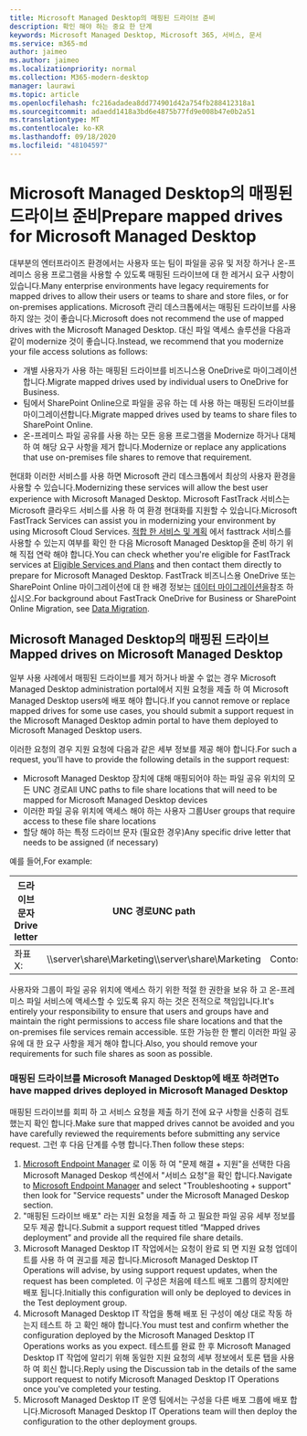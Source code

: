 ```yaml
---
title: Microsoft Managed Desktop의 매핑된 드라이브 준비
description: 확인 해야 하는 중요 한 단계
keywords: Microsoft Managed Desktop, Microsoft 365, 서비스, 문서
ms.service: m365-md
author: jaimeo
ms.author: jaimeo
ms.localizationpriority: normal
ms.collection: M365-modern-desktop
manager: laurawi
ms.topic: article
ms.openlocfilehash: fc216adadea8dd774901d42a754fb288412318a1
ms.sourcegitcommit: adaedd1418a3bd6e4875b77fd9e008b47e0b2a51
ms.translationtype: MT
ms.contentlocale: ko-KR
ms.lasthandoff: 09/18/2020
ms.locfileid: "48104597"
---
```

#  <a name="prepare-mapped-drives-for-microsoft-managed-desktop"></a><span data-ttu-id="5b4e2-104">Microsoft Managed Desktop의 매핑된 드라이브 준비</span><span class="sxs-lookup"><span data-stu-id="5b4e2-104">Prepare mapped drives for Microsoft Managed Desktop</span></span>

<span data-ttu-id="5b4e2-105">대부분의 엔터프라이즈 환경에서는 사용자 또는 팀이 파일을 공유 및 저장 하거나 온-프레미스 응용 프로그램을 사용할 수 있도록 매핑된 드라이브에 대 한 레거시 요구 사항이 있습니다.</span><span class="sxs-lookup"><span data-stu-id="5b4e2-105">Many enterprise environments have legacy requirements for mapped drives to allow their users or teams to share and store files, or for on-premises applications.</span></span> <span data-ttu-id="5b4e2-106">Microsoft 관리 데스크톱에서는 매핑된 드라이브를 사용 하지 않는 것이 좋습니다.</span><span class="sxs-lookup"><span data-stu-id="5b4e2-106">Microsoft does not recommend the use of mapped drives with the Microsoft Managed Desktop.</span></span> <span data-ttu-id="5b4e2-107">대신 파일 액세스 솔루션을 다음과 같이 modernize 것이 좋습니다.</span><span class="sxs-lookup"><span data-stu-id="5b4e2-107">Instead, we recommend that you modernize your file access solutions as follows:</span></span>
  
- <span data-ttu-id="5b4e2-108">개별 사용자가 사용 하는 매핑된 드라이브를 비즈니스용 OneDrive로 마이그레이션합니다.</span><span class="sxs-lookup"><span data-stu-id="5b4e2-108">Migrate mapped drives used by individual users to OneDrive for Business.</span></span> 
- <span data-ttu-id="5b4e2-109">팀에서 SharePoint Online으로 파일을 공유 하는 데 사용 하는 매핑된 드라이브를 마이그레이션합니다.</span><span class="sxs-lookup"><span data-stu-id="5b4e2-109">Migrate mapped drives used by teams to share files to SharePoint Online.</span></span> 
- <span data-ttu-id="5b4e2-110">온-프레미스 파일 공유를 사용 하는 모든 응용 프로그램을 Modernize 하거나 대체 하 여 해당 요구 사항을 제거 합니다.</span><span class="sxs-lookup"><span data-stu-id="5b4e2-110">Modernize or replace any applications that use on-premises file shares to remove that requirement.</span></span>
  
<span data-ttu-id="5b4e2-111">현대화 이러한 서비스를 사용 하면 Microsoft 관리 데스크톱에서 최상의 사용자 환경을 사용할 수 있습니다.</span><span class="sxs-lookup"><span data-stu-id="5b4e2-111">Modernizing these services will allow the best user experience with Microsoft Managed Desktop.</span></span> <span data-ttu-id="5b4e2-112">Microsoft FastTrack 서비스는 Microsoft 클라우드 서비스를 사용 하 여 환경 현대화를 지원할 수 있습니다.</span><span class="sxs-lookup"><span data-stu-id="5b4e2-112">Microsoft FastTrack Services can assist you in modernizing your environment by using Microsoft Cloud Services.</span></span> <span data-ttu-id="5b4e2-113">[적합 한 서비스 및 계획](https://docs.microsoft.com/fasttrack/m365-eligible-services-and-plans) 에서 fasttrack 서비스를 사용할 수 있는지 여부를 확인 한 다음 Microsoft Managed Desktop을 준비 하기 위해 직접 연락 해야 합니다.</span><span class="sxs-lookup"><span data-stu-id="5b4e2-113">You can check whether you're eligible for FastTrack services at [Eligible Services and Plans](https://docs.microsoft.com/fasttrack/m365-eligible-services-and-plans) and then contact them directly to prepare for Microsoft Managed Desktop.</span></span> <span data-ttu-id="5b4e2-114">FastTrack 비즈니스용 OneDrive 또는 SharePoint Online 마이그레이션에 대 한 배경 정보는 [데이터 마이그레이션을](https://docs.microsoft.com/fasttrack/o365-data-migration)참조 하십시오.</span><span class="sxs-lookup"><span data-stu-id="5b4e2-114">For background about FastTrack OneDrive for Business or SharePoint Online Migration, see [Data Migration](https://docs.microsoft.com/fasttrack/o365-data-migration).</span></span>

## <a name="mapped-drives-on-microsoft-managed-desktop"></a><span data-ttu-id="5b4e2-115">Microsoft Managed Desktop의 매핑된 드라이브</span><span class="sxs-lookup"><span data-stu-id="5b4e2-115">Mapped drives on Microsoft Managed Desktop</span></span>
 
<span data-ttu-id="5b4e2-116">일부 사용 사례에서 매핑된 드라이브를 제거 하거나 바꿀 수 없는 경우 Microsoft Managed Desktop administration portal에서 지원 요청을 제출 하 여 Microsoft Managed Desktop users에 배포 해야 합니다.</span><span class="sxs-lookup"><span data-stu-id="5b4e2-116">If you cannot remove or replace mapped drives for some use cases, you should submit a support request in the Microsoft Managed Desktop admin portal to have them deployed to Microsoft Managed Desktop users.</span></span>
    
<span data-ttu-id="5b4e2-117">이러한 요청의 경우 지원 요청에 다음과 같은 세부 정보를 제공 해야 합니다.</span><span class="sxs-lookup"><span data-stu-id="5b4e2-117">For such a request, you'll have to provide the following details in the support request:</span></span> 

- <span data-ttu-id="5b4e2-118">Microsoft Managed Desktop 장치에 대해 매핑되어야 하는 파일 공유 위치의 모든 UNC 경로</span><span class="sxs-lookup"><span data-stu-id="5b4e2-118">All UNC paths to file share locations that will need to be mapped for Microsoft Managed Desktop devices</span></span> 
- <span data-ttu-id="5b4e2-119">이러한 파일 공유 위치에 액세스 해야 하는 사용자 그룹</span><span class="sxs-lookup"><span data-stu-id="5b4e2-119">User groups that require access to these file share locations</span></span> 
- <span data-ttu-id="5b4e2-120">할당 해야 하는 특정 드라이브 문자 (필요한 경우)</span><span class="sxs-lookup"><span data-stu-id="5b4e2-120">Any specific drive letter that needs to be assigned (if necessary)</span></span>

<span data-ttu-id="5b4e2-121">예를 들어,</span><span class="sxs-lookup"><span data-stu-id="5b4e2-121">For example:</span></span>

| <span data-ttu-id="5b4e2-122">드라이브 문자</span><span class="sxs-lookup"><span data-stu-id="5b4e2-122">Drive letter</span></span> | <span data-ttu-id="5b4e2-123">UNC 경로</span><span class="sxs-lookup"><span data-stu-id="5b4e2-123">UNC path</span></span> | <span data-ttu-id="5b4e2-124">사용자 그룹</span><span class="sxs-lookup"><span data-stu-id="5b4e2-124">User group</span></span> |
|--------------|----------|------------|
| <span data-ttu-id="5b4e2-125">좌표</span><span class="sxs-lookup"><span data-stu-id="5b4e2-125">X:</span></span>  | <span data-ttu-id="5b4e2-126">\\\server\share\Marketing</span><span class="sxs-lookup"><span data-stu-id="5b4e2-126">\\\server\share\Marketing</span></span> | <span data-ttu-id="5b4e2-127">ContosoMarketing</span><span class="sxs-lookup"><span data-stu-id="5b4e2-127">ContosoMarketing</span></span> |

<span data-ttu-id="5b4e2-128">사용자와 그룹이 파일 공유 위치에 액세스 하기 위한 적절 한 권한을 보유 하 고 온-프레미스 파일 서비스에 액세스할 수 있도록 유지 하는 것은 전적으로 책임입니다.</span><span class="sxs-lookup"><span data-stu-id="5b4e2-128">It's entirely your responsibility to ensure that users and groups have and maintain the right permissions to access file share locations and that the on-premises file services remain accessible.</span></span> <span data-ttu-id="5b4e2-129">또한 가능한 한 빨리 이러한 파일 공유에 대 한 요구 사항을 제거 해야 합니다.</span><span class="sxs-lookup"><span data-stu-id="5b4e2-129">Also, you should remove your requirements for such file shares as soon as possible.</span></span>

### <a name="to-have-mapped-drives-deployed-in-microsoft-managed-desktop"></a><span data-ttu-id="5b4e2-130">매핑된 드라이브를 Microsoft Managed Desktop에 배포 하려면</span><span class="sxs-lookup"><span data-stu-id="5b4e2-130">To have mapped drives deployed in Microsoft Managed Desktop</span></span>
 
<span data-ttu-id="5b4e2-131">매핑된 드라이브를 회피 하 고 서비스 요청을 제출 하기 전에 요구 사항을 신중히 검토 했는지 확인 합니다.</span><span class="sxs-lookup"><span data-stu-id="5b4e2-131">Make sure that mapped drives cannot be avoided and you have carefully reviewed the requirements before submitting any service request.</span></span> <span data-ttu-id="5b4e2-132">그런 후 다음 단계를 수행 합니다.</span><span class="sxs-lookup"><span data-stu-id="5b4e2-132">Then follow these steps:</span></span>

1. <span data-ttu-id="5b4e2-133">[Microsoft Endpoint Manager](https://endpoint.microsoft.com/) 로 이동 하 여 "문제 해결 + 지원"을 선택한 다음 Microsoft Managed Deskop 섹션에서 "서비스 요청"을 확인 합니다.</span><span class="sxs-lookup"><span data-stu-id="5b4e2-133">Navigate to [Microsoft Endpoint Manager](https://endpoint.microsoft.com/) and select "Troubleshooting + support" then look for "Service requests" under the Microsoft Managed Deskop section.</span></span>  
2. <span data-ttu-id="5b4e2-134">"매핑된 드라이브 배포" 라는 지원 요청을 제출 하 고 필요한 파일 공유 세부 정보를 모두 제공 합니다.</span><span class="sxs-lookup"><span data-stu-id="5b4e2-134">Submit a support request titled “Mapped drives deployment” and provide all the required file share details.</span></span>  
3. <span data-ttu-id="5b4e2-135">Microsoft Managed Desktop IT 작업에서는 요청이 완료 되 면 지원 요청 업데이트를 사용 하 여 권고를 제공 합니다.</span><span class="sxs-lookup"><span data-stu-id="5b4e2-135">Microsoft Managed Desktop IT Operations will advise, by using support request updates, when the request has been completed.</span></span> <span data-ttu-id="5b4e2-136">이 구성은 처음에 테스트 배포 그룹의 장치에만 배포 됩니다.</span><span class="sxs-lookup"><span data-stu-id="5b4e2-136">Initially this configuration will only be deployed to devices in the Test deployment group.</span></span>  
4. <span data-ttu-id="5b4e2-137">Microsoft Managed Desktop IT 작업을 통해 배포 된 구성이 예상 대로 작동 하는지 테스트 하 고 확인 해야 합니다.</span><span class="sxs-lookup"><span data-stu-id="5b4e2-137">You must test and confirm whether the configuration deployed by the Microsoft Managed Desktop IT Operations works as you expect.</span></span> <span data-ttu-id="5b4e2-138">테스트를 완료 한 후 Microsoft Managed Desktop IT 작업에 알리기 위해 동일한 지원 요청의 세부 정보에서 토론 탭을 사용 하 여 회신 합니다.</span><span class="sxs-lookup"><span data-stu-id="5b4e2-138">Reply using the Discussion tab in the details of the same support request to notify Microsoft Managed Desktop IT Operations once you've completed your testing.</span></span>  
5. <span data-ttu-id="5b4e2-139">Microsoft Managed Desktop IT 운영 팀에서는 구성을 다른 배포 그룹에 배포 합니다.</span><span class="sxs-lookup"><span data-stu-id="5b4e2-139">Microsoft Managed Desktop IT Operations team will then deploy the configuration to the other deployment groups.</span></span> 
